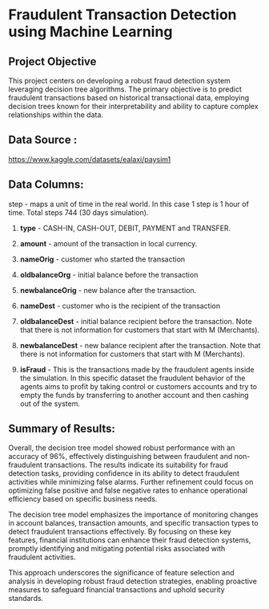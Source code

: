 # Fraudulent Transaction Detection using Machine Learning
## Project Objective
This project centers on developing a robust fraud detection system leveraging decision tree algorithms. The primary objective is to predict fraudulent transactions based on historical transactional data, employing decision trees known for their interpretability and ability to capture complex relationships within the data.
## Data Source :
https://www.kaggle.com/datasets/ealaxi/paysim1

## Data Columns:
step - maps a unit of time in the real world. In this case 1 step is 1 hour of time. Total steps 744 (30 days simulation).

1. **type** - CASH-IN, CASH-OUT, DEBIT, PAYMENT and TRANSFER.

2. **amount** - amount of the transaction in local currency.

3. **nameOrig** - customer who started the transaction

4. **oldbalanceOrg** - initial balance before the transaction

5. **newbalanceOrig** - new balance after the transaction.

6. **nameDest** - customer who is the recipient of the transaction

7. **oldbalanceDest** - initial balance recipient before the transaction. Note that there is not information for customers that start with M (Merchants).

8. **newbalanceDest** - new balance recipient after the transaction. Note that there is not information for customers that start with M (Merchants).

9. **isFraud** - This is the transactions made by the fraudulent agents inside the simulation. In this specific dataset the fraudulent behavior of the agents aims to profit by taking control or customers accounts and try to empty the funds by transferring to another account and then cashing out of the system.

## Summary of Results:
Overall, the decision tree model showed robust performance with an accuracy of 96%, effectively distinguishing between fraudulent and non-fraudulent transactions. The results indicate its suitability for fraud detection tasks, providing confidence in its ability to detect fraudulent activities while minimizing false alarms. Further refinement could focus on optimizing false positive and false negative rates to enhance operational efficiency based on specific business needs.

The decision tree model emphasizes the importance of monitoring changes in account balances, transaction amounts, and specific transaction types to detect fraudulent transactions effectively. By focusing on these key features, financial institutions can enhance their fraud detection systems, promptly identifying and mitigating potential risks associated with fraudulent activities.

This approach underscores the significance of feature selection and analysis in developing robust fraud detection strategies, enabling proactive measures to safeguard financial transactions and uphold security standards.
